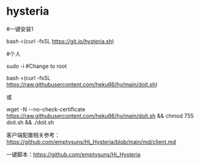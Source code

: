 # hysteria

#一键安装1

bash <(curl -fsSL https://git.io/hysteria.sh)

#个人

sudo -i #Change to root

bash <(curl -fsSL https://raw.githubusercontent.com/heku66/hy/main/doit.sh)

或

wget -N --no-check-certificate https://raw.githubusercontent.com/heku66/hy/main/doit.sh && chmod 755 doit.sh && ./doit.sh 

客户端配置相关参考：https://github.com/emptysuns/Hi_Hysteria/blob/main/md/client.md

一键脚本：https://github.com/emptysuns/Hi_Hysteria

